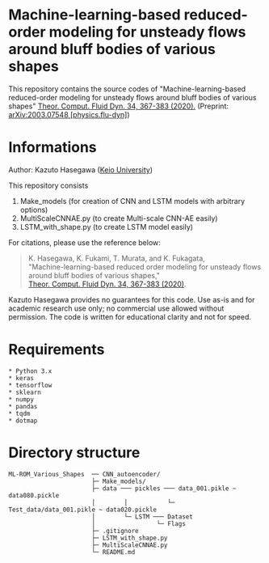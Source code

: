 # Machine-learning-based reduced-order modeling for unsteady flows around bluff bodies of various shapes
This repository contains the source codes of "Machine-learning-based reduced-order modeling for unsteady flows around bluff bodies of various shapes" [Theor. Comput. Fluid Dyn. 34, 367-383 (2020).][thesis] (Preprint: [arXiv:2003.07548 [physics.flu-dyn]][airxiv])

# Informations  
Author: Kazuto Hasegawa ([Keio University][fukagatalab])

This repository consists  
1. Make_models (for creation of CNN and LSTM models with arbitrary options)
2. MultiScaleCNNAE.py (to create Multi-scale CNN-AE easily)
3. LSTM_with_shape.py (to create LSTM model easily)

For citations, please use the reference below:
> K. Hasegawa, K. Fukami, T. Murata, and K. Fukagata,  
> "Machine-learning-based reduced order modeling for unsteady flows around bluff bodies of various shapes,"  
> [Theor. Comput. Fluid Dyn. 34, 367-383 (2020)][thesis].  

Kazuto Hasegawa provides no guarantees for this code.  Use as-is and for academic research use only; no commercial use allowed without permission.
The code is written for educational clarity and not for speed.

# Requirements
    * Python 3.x  
    * keras
    * tensorflow
    * sklearn
    * numpy
    * pandas
    * tqdm
    * dotmap

# Directory structure
    ML-ROM_Various_Shapes  ── CNN_autoencoder/
                           ├─ Make_models/
                           ├─ data ─── pickles ─── data_001.pikle ~ data080.pickle
                           │        │           └─ Test_data/data_001.pikle ~ data020.pickle
                           │        └─ LSTM ─── Dataset
                           │                 └─ Flags
                           ├─ .gitignore
                           ├─ LSTM_with_shape.py
                           ├─ MultiScaleCNNAE.py
                           └─ README.md




[thesis]: https://link.springer.com/article/10.1007/s00162-020-00528-w 
[airxiv]: https://arxiv.org/abs/2003.07548
[fukagatalab]: http://kflab.jp/en/index.php?top